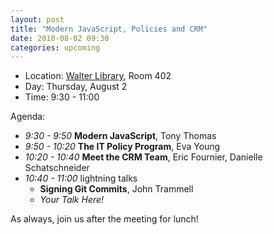 ```yaml
---
layout: post
title: "Modern JavaScript, Policies and CRM"
date: 2018-08-02 09:30
categories: upcoming
---
```


- Location: [Walter Library](http://campusmaps.umn.edu/walter-library), Room 402
- Day: Thursday, August 2
- Time: 9:30 - 11:00

Agenda:

- *9:30 - 9:50* **Modern JavaScript**, Tony Thomas
- *9:50 - 10:20* **The IT Policy Program**, Eva Young
- *10:20 - 10:40* **Meet the CRM Team**, Eric Fournier, Danielle Schatschneider
- *10:40 - 11:00* lightning talks
  - **Signing Git Commits**, John Trammell
  - _Your Talk Here!_
  
As always, join us after the meeting for lunch!
